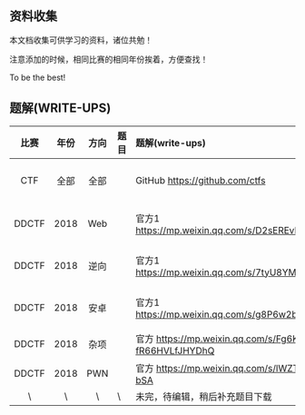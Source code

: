资料收集
-----

本文档收集可供学习的资料，诸位共勉！

注意添加的时候，相同比赛的相同年份挨着，方便查找！

To be the best!

题解(WRITE-UPS)
-----

|比赛|年份|方向|题目|题解(write-ups)|备用|
|:--:|:--:|:--:|:--|:-------------|:---|
|CTF	|全部|全部||GitHub https://github.com/ctfs|请百度|
|DDCTF	|2018|Web||官方1 https://mp.weixin.qq.com/s/D2sEREvhGyewiSqLCWYVxA|[官方2](https://www.anquanke.com/post/id/144879)|
|DDCTF	|2018|逆向||官方1 https://mp.weixin.qq.com/s/7tyU8YMMyRoSkZcI2ZjrhA|[官方2](https://www.anquanke.com/post/id/145553)|
|DDCTF	|2018|安卓||官方1 https://mp.weixin.qq.com/s/g8P6w2bBYZF0Th6CZ4mcDA|[官方2](https://www.anquanke.com/post/id/146536)|
|DDCTF	|2018|杂项||官方 https://mp.weixin.qq.com/s/Fg6K93Y-fR66HVLfJHYDhQ|[网络](https://www.cnblogs.com/kagari/p/8889412.html)|
|DDCTF	|2018|PWN||官方 https://mp.weixin.qq.com/s/lWZTB0-Kp5to_1ZWiv-bSA||
|\ |\ |\ |\ |未完，待编辑，稍后补充题目下载||
